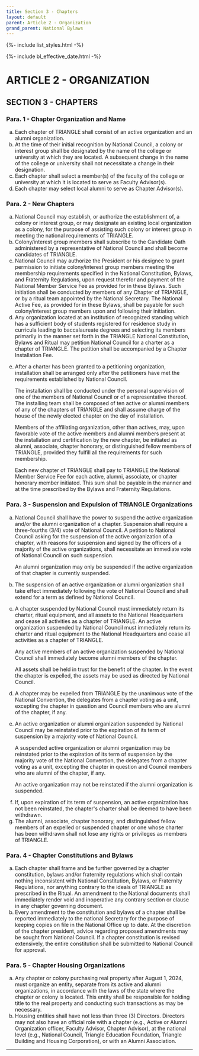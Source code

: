 ```yaml
---
title: Section 3 - Chapters
layout: default
parent: Article 2 - Organization
grand_parent: National Bylaws
---
```


{%- include list_styles.html -%}

{%- include bl_effective_date.html -%}

# ARTICLE 2 - ORGANIZATION

## SECTION 3 - CHAPTERS

### Para. 1 - Chapter Organization and Name

<ol type="a">
<li>Each chapter of TRIANGLE shall consist of an active organization and 
an alumni organization.
</li>
<li>At the time of their initial recognition by National Council, 
a colony or interest group shall be designated by the name of the 
college or university at which they are located.  A 
subsequent change in the name of the college or university shall not 
necessitate a change in their designation.
</li>
<li>Each chapter shall select a member(s) of the faculty of the college or 
university at which it is located to serve as Faculty Advisor(s).
</li>
<li>Each chapter may select local alumni to serve as Chapter Advisor(s).
</li>
</ol>

### Para. 2 - New Chapters

<ol type="a">
<li>National Council may establish, or authorize the establishment of, a 
colony or interest group, or may designate an existing local organization 
as a colony, for the purpose of assisting such colony or interest group in 
meeting the national requirements of TRIANGLE.
</li>
<li>Colony/interest group members shall subscribe to the Candidate Oath 
administered by a representative of National Council and shall become 
candidates of TRIANGLE.
</li>
<li>National Council may authorize the President or his designee to grant permission to initiate colony/interest group members meeting the membership requirements specified in the National Constitution, Bylaws, and Fraternity Regulations, upon request therefor and payment of the National Member Service Fee as provided for in these Bylaws.  Such initiation shall be conducted by members of any Chapter of TRIANGLE, or by a ritual team appointed by the National Secretary. The National Active Fee, as provided for in these Bylaws, shall be payable for such colony/interest group members upon and following their initiation.
</li>
<li>Any organization located at an institution of recognized standing 
which has a sufficient body of students registered for residence study in 
curricula leading to baccalaureate degrees and selecting its members 
primarily in the manner set forth in the TRIANGLE National Constitution, 
Bylaws and Ritual may petition National Council for a charter as a chapter 
of TRIANGLE.  The petition shall be accompanied by a Chapter Installation Fee.
</li>
<li><p>After a charter has been granted to a petitioning organization, 
installation shall be arranged only after the petitioners have met the 
requirements established by National Council.</p>

<p>The installation shall be conducted under the personal supervision of one 
of the members of National Council or of a representative thereof.  The 
installing team shall be composed of ten active or alumni members of any 
of the chapters of TRIANGLE and shall assume charge of the house of the 
newly elected chapter on the day of installation.</p>

<p>Members of the affiliating organization, other than actives, may, upon 
favorable vote of the active members and alumni members present at the 
installation and certification by the new chapter, be initiated as alumni, 
associate, chapter honorary, or distinguished fellow members of TRIANGLE, 
provided they fulfill all the requirements for such membership.
</p>

<p>Each new chapter of TRIANGLE shall pay to TRIANGLE the National Member 
Service Fee for each active, alumni, associate, or chapter honorary member 
initiated.  This sum shall be payable in the manner and at the time 
prescribed by the Bylaws and Fraternity Regulations.</p>
</li>
</ol>

### Para. 3 - Suspension and Expulsion of TRIANGLE Organizations


<ol type="a">
<li><p>National Council shall have the power to suspend the active organization and/or the alumni organization of a chapter. Suspension shall require a three-fourths (3/4) vote of National Council. A petition to National Council asking for the suspension of the active organization of a chapter, with reasons for suspension and signed by the officers of a majority of the active organizations, shall necessitate an immediate vote of National Council on such suspension.</p>

<p>An alumni organization may only be suspended if the active organization of that chapter is currently suspended.</p>
</li>

<li>The suspension of an active organization or alumni organization shall take effect immediately following the vote of National Council and shall extend for a term as defined by National Council.
</li>

<li><p>A chapter suspended by National Council must immediately return its charter, ritual equipment, and all assets to the National Headquarters and cease all activities as a chapter of TRIANGLE. An active organization suspended by National Council must immediately return its charter and ritual equipment to the National Headquarters and cease all activities as a chapter of TRIANGLE.</p>

<p>Any active members of an active organization suspended by National Council shall immediately become alumni members of the chapter.</p>

<p>All assets shall be held in trust for the benefit of the chapter. In the event the chapter is expelled, the assets may be used as directed by National Council.</p> 
</li>

<li>A chapter may be expelled from TRIANGLE by the unanimous vote of the National Convention, the delegates from a chapter voting as a unit, excepting the chapter in question and Council members who are alumni of the chapter, if any.
</li>

<li><p>An active organization or alumni organization suspended by National Council may be reinstated prior to the expiration of its term of suspension by a majority vote of National Council.
</p>

<p>A suspended active organization or alumni organization may be reinstated prior to the expiration of its term of suspension by the majority vote of the National Convention, the delegates from a chapter voting as a unit, excepting the chapter in question and Council members who are alumni of the chapter, if any.</p>

<p>An active organization may not be reinstated if the alumni organization is suspended.</p>
</li>

<li>If, upon expiration of its term of suspension, an active organization has not been reinstated, the chapter's charter shall be deemed to have been withdrawn.
</li>

<li>The alumni, associate, chapter honorary, and distinguished fellow members of an expelled or suspended chapter or one whose charter has been withdrawn shall not lose any rights or privileges as members of TRIANGLE.
</li>
</ol>


### Para. 4 - Chapter Constitutions and Bylaws

<ol type="a">
<li>Each chapter shall frame and be further governed by a chapter 
constitution, bylaws and/or fraternity regulations which shall contain 
nothing inconsistent with National Constitution, Bylaws, or Fraternity 
Regulations, nor anything contrary to the ideals of TRIANGLE as prescribed 
in the Ritual.  An amendment to the National documents shall immediately 
render void and inoperative any contrary section or clause in any chapter 
governing document.
</li>
<li>Every amendment to the constitution and bylaws of a chapter shall be 
reported immediately to the national Secretary for the purpose of keeping 
copies on file in the National Office up to date.  At the discretion of 
the chapter president, advice regarding proposed amendments may be sought 
from National Council.  If a chapter constitution is revised extensively, 
the entire constitution shall be submitted to National Council for approval.
</li>
</ol>

### Para. 5 - Chapter Housing Organizations

<ol type="a">
<li>Any chapter or colony purchasing real property after August 1, 2024, must organize an entity, separate from its active and alumni organizations, in accordance with the laws of the state where the chapter or colony is located. This entity shall be responsible for holding title to the real property and conducting such transactions as may be necessary.
</li>
<li>Housing entities shall have not less than three (3) Directors. Directors may not also have an official role with a chapter (e.g., Active or Alumni Organization officer, Faculty Advisor, Chapter Advisor), at the national level (e.g., National Council, Triangle Education Foundation, Triangle Building and Housing Corporation), or with an Alumni Association.
</li>
</ol>

---
